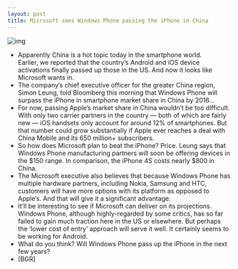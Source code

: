 ```yaml
---
layout: post
title: Microsoft sees Windows Phone passing the iPhone in China
---
```

![img](http://media.idownloadblog.com/wp-content/uploads/2012/03/lumia-vs-iphone.jpg)
* Apparently China is a hot topic today in the smartphone world. Earlier, we reported that the country’s Android and iOS device activations finally passed up those in the US. And now it looks like Microsoft wants in.
* The company’s chief executive officer for the greater China region, Simon Leung, told Bloomberg this morning that Windows Phone will surpass the iPhone in smartphone market share in China by 2016…
* For now, passing Apple’s market share in China wouldn’t be too difficult. With only two carrier partners in the country — both of which are fairly new — iOS handsets only account for around 12% of smartphones. But that number could grow substantially if Apple ever reaches a deal with China Mobile and its 650 million+ subscribers.
* So how does Microsoft plan to beat the iPhone? Price. Leung says that Windows Phone manufacturing partners will soon be offering devices in the $150 range. In comparison, the iPhone 4S costs nearly $800 in China.
* The Microsoft executive also believes that because Windows Phone has multiple hardware partners, including Nokia, Samsung and HTC, customers will have more options with its platform as opposed to Apple’s. And that will give it a significant advantage.
* It’ll be interesting to see if Microsoft can deliver on its projections. Windows Phone, although highly-regarded by some critics, has so far failed to gain much traction here in the US or elsewhere. But perhaps the ‘lower cost of entry’ approach will serve it well. It certainly seems to be working for Android.
* What do you think? Will Windows Phone pass up the iPhone in the next few years?
* [BGR]

